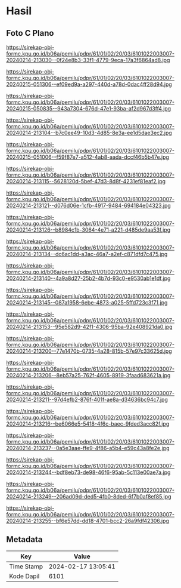 # Hasil

## Foto C Plano

https://sirekap-obj-formc.kpu.go.id/b06a/pemilu/pdpr/61/01/02/20/03/6101022003007-20240214-213030--0f24e8b3-33f1-4779-9eca-17a3f6864ad8.jpg

https://sirekap-obj-formc.kpu.go.id/b06a/pemilu/pdpr/61/01/02/20/03/6101022003007-20240215-051306--ef09ed9a-a297-440d-a78d-0dac4ff28d94.jpg

https://sirekap-obj-formc.kpu.go.id/b06a/pemilu/pdpr/61/01/02/20/03/6101022003007-20240215-050835--943a7304-676d-47e1-93ba-af2d967d3ff4.jpg

https://sirekap-obj-formc.kpu.go.id/b06a/pemilu/pdpr/61/01/02/20/03/6101022003007-20240214-213104--b7c0ee49-10d3-4d85-8e3a-ee1d5dae3ec2.jpg

https://sirekap-obj-formc.kpu.go.id/b06a/pemilu/pdpr/61/01/02/20/03/6101022003007-20240215-051006--f59f87e7-a512-4ab8-aada-dccf46b5b47e.jpg

https://sirekap-obj-formc.kpu.go.id/b06a/pemilu/pdpr/61/01/02/20/03/6101022003007-20240214-213115--5628120d-5bef-47d3-8d8f-4231ef81eaf2.jpg

https://sirekap-obj-formc.kpu.go.id/b06a/pemilu/pdpr/61/01/02/20/03/6101022003007-20240214-213121--d076d06e-1cfb-4917-9484-694184e04323.jpg

https://sirekap-obj-formc.kpu.go.id/b06a/pemilu/pdpr/61/01/02/20/03/6101022003007-20240214-213126--b8984c1b-3064-4e71-a221-d485de9aa53f.jpg

https://sirekap-obj-formc.kpu.go.id/b06a/pemilu/pdpr/61/01/02/20/03/6101022003007-20240214-213134--dc6ac1dd-a3ac-46a7-a2ef-c871dfd7c475.jpg

https://sirekap-obj-formc.kpu.go.id/b06a/pemilu/pdpr/61/01/02/20/03/6101022003007-20240214-213140--4a9a8d27-25b2-4b7d-93c0-e9530ab1e1df.jpg

https://sirekap-obj-formc.kpu.go.id/b06a/pemilu/pdpr/61/01/02/20/03/6101022003007-20240214-213145--087a1958-6ebe-4873-a025-5ffd723c3f71.jpg

https://sirekap-obj-formc.kpu.go.id/b06a/pemilu/pdpr/61/01/02/20/03/6101022003007-20240214-213153--95e582d9-42f1-4306-95ba-92e408921da0.jpg

https://sirekap-obj-formc.kpu.go.id/b06a/pemilu/pdpr/61/01/02/20/03/6101022003007-20240214-213200--77e1470b-0735-4a28-815b-57e97c33625d.jpg

https://sirekap-obj-formc.kpu.go.id/b06a/pemilu/pdpr/61/01/02/20/03/6101022003007-20240214-213206--8eb57a25-762f-4605-8919-3faad683621a.jpg

https://sirekap-obj-formc.kpu.go.id/b06a/pemilu/pdpr/61/01/02/20/03/6101022003007-20240214-213211--97d4efb2-876f-401f-ae8a-d34636bc94c7.jpg

https://sirekap-obj-formc.kpu.go.id/b06a/pemilu/pdpr/61/01/02/20/03/6101022003007-20240214-213216--be6066e5-5418-4f6c-baec-9fded3acc82f.jpg

https://sirekap-obj-formc.kpu.go.id/b06a/pemilu/pdpr/61/01/02/20/03/6101022003007-20240214-213237--0a5e3aae-ffe9-4f86-a5b4-e59c43a8fe2e.jpg

https://sirekap-obj-formc.kpu.go.id/b06a/pemilu/pdpr/61/01/02/20/03/6101022003007-20240214-213244--bdf8eb73-de98-46f6-95ab-5c113e00ae7a.jpg

https://sirekap-obj-formc.kpu.go.id/b06a/pemilu/pdpr/61/01/02/20/03/6101022003007-20240214-213249--206ad09d-ded5-4fb0-8ded-6f7b0af8ef85.jpg

https://sirekap-obj-formc.kpu.go.id/b06a/pemilu/pdpr/61/01/02/20/03/6101022003007-20240214-213255--bf6e57dd-dd18-4701-bcc2-26a9fdf42306.jpg


## Metadata

| Key        | Value               |
| ---------- | ------------------- |
| Time Stamp | 2024-02-17 13:05:41 |
| Kode Dapil | 6101                |



